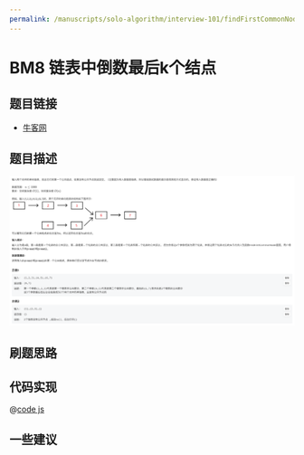 ```yaml
---
permalink: /manuscripts/solo-algorithm/interview-101/findFirstCommonNode.html
---
```

# BM8 链表中倒数最后k个结点

## 题目链接

- [牛客网](https://www.nowcoder.com/share/jump/8484115461694594781904)

## 题目描述

![反转链表.png](../images/findFirstCommonNode.png)

## 刷题思路

## 代码实现

@[code js](@code/algorithm/interview-101/findFirstCommonNode.js)

## 一些建议
